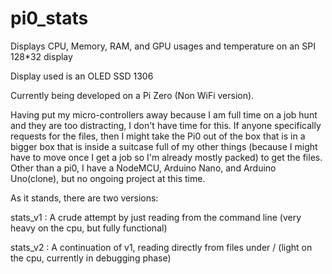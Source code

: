 # pi0_stats
Displays CPU, Memory, RAM, and GPU usages and temperature on an SPI 128*32 display

Display used is an OLED SSD 1306

Currently being developed on a Pi Zero (Non WiFi version).

Having put my micro-controllers away because I am full time on a job hunt and they are too distracting, I don't have time for this. If anyone specifically requests for the files, then I might take the Pi0 out of the box that is in a bigger box that is inside a suitcase full of my other things (because I might have to move once I get a job so I'm already mostly packed) to get the files. Other than a pi0, I have a NodeMCU, Arduino Nano, and Arduino Uno(clone), but no ongoing project at this time.

As it stands, there are two versions:

stats_v1 : A crude attempt by just reading from the command line (very heavy on the cpu, but fully functional)

stats_v2 : A continuation of v1, reading directly from files under / (light on the cpu, currently in debugging phase)
